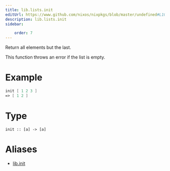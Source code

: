 ```yaml
---
title: lib.lists.init
editUrl: https://www.github.com/nixos/nixpkgs/blob/master/undefined#L1025C10
description: lib.lists.init
sidebar:

    order: 7
---
```


Return all elements but the last.

This function throws an error if the list is empty.

# Example

```nix
init [ 1 2 3 ]
=> [ 1 2 ]
```

# Type

```
init :: [a] -> [a]
```


# Aliases

- [lib.init](/nix-doc-comments/reference/lib/lib-init)


